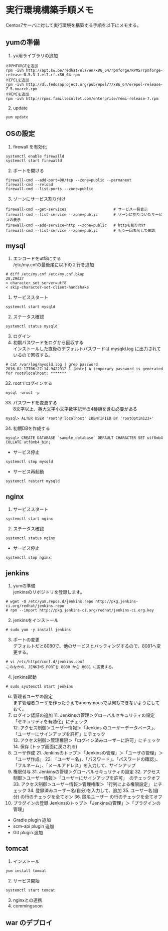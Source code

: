 # 実行環境構築手順メモ

Centos7サーバに対して実行環境を構築する手順を以下にメモする。

## yumの準備

1. yu用ライブラリの追加  
```
※RPMFORGEを追加  
rpm -ivh http://apt.sw.be/redhat/el7/en/x86_64/rpmforge/RPMS/rpmforge-release-0.5.3-1.el7.rf.x86_64.rpm
※EPELを追加
rpm -ivh http://dl.fedoraproject.org/pub/epel/7/x86_64/e/epel-release-7-5.noarch.rpm
※REMIを追加
rpm -ivh http://rpms.famillecollet.com/enterprise/remi-release-7.rpm
```  
2. update  
```
yum update
```

## OSの設定  

1. firewall を有効化  
```
systemctl enable firewalld
systemctl start firewalld
```
2. ポートを開ける  
```
firewall-cmd --add-port=80/tcp --zone=public --permanent
firewall-cmd --reload
firewall-cmd --list-ports --zone=public
```
3. ゾーンにサービス割り付け
```
firewall-cmd --get-services                     # サービス一覧表示
firewall-cmd --list-service --zone=public       # ゾーンに割りついたサービスの表示
firewall-cmd --add-service=http --zone=public   # httpを割り付け
firewall-cmd --list-service --zone=public       # もう一回表示して確認
```

## mysql

1. エンコードをutf8にする  
/etc/my.cnfの最後尾に以下の２行を追加
```
# diff /etc/my.cnf /etc/my.cnf.bkup
28,29d27
< character_set_server=utf8
< skip-character-set-client-handshake
```
1. サービススタート
```
systemctl start mysqld
```
2. ステータス確認
```
systemctl status mysqld
```
3. ログイン
  31. 初期パスワードをログから回収する  
  インストールした直後のデフォルトパスワードは mysqld.log に出力されているので回収する。
  ```
  # cat /var/log/mysqld.log | grep password
2016-02-17T06:27:14.942291Z 1 [Note] A temporary password is generated for root@localhost: *******
  ```
  32. rootでログインする
  ```
  mysql -uroot -p
  ```
  33. パスワードを変更する  
  8文字以上、英大文字小文字数字記号の4種類を含む必要がある
  ```
  mysql> ALTER USER 'root'@'localhost' IDENTIFIED BY 'rootOptim123+'
  ```
  34. 初期DBを作成する
  ```
  mysql> CREATE DATABASE `sample_database` DEFAULT CHARACTER SET utf8mb4 COLLATE utf8mb4_bin;
  ```


* サービス停止
```
systemctl stop mysqld
```
* サービス再起動
```
systemctl restart mysqld
```

## nginx

1. サービススタート
```
systemctl start nginx
```
2. ステータス確認
```
systemctl status nginx
```


* サービス停止
```
systemctl stop nginx
```

## jenkins

1. yumの準備  
jenkinsのリポジトリを登録します。
```
# wget -O /etc/yum.repos.d/jenkins.repo http://pkg.jenkins-ci.org/redhat/jenkins.repo
# rpm --import http://pkg.jenkins-ci.org/redhat/jenkins-ci.org.key
```
2. jenkinsをインストール
```
# sudo yum -y install jenkins
```
3. ポートの変更  
デフォルトだと8080で、他のサービスとバッティングするので、8081へ変更する。  
```
# vi /etc/httpd/conf.d/jenkins.conf
このなかの、JENKINS_PORTを 8080 から 8081 に変更する。
```
4. jenkins起動
```
# sudo systemctl start jenkins
```
6. 管理者ユーザの設定  
まず管理者ユーザを作ったうえでanonymousでは何もできないようにしておく。  
  1. ログイン認証の追加
    11. Jenkinsの管理＞グローバルセキュリティの設定  
  「セキュリティを有効化」にチェック  
    12. アクセス制御＞ユーザー情報＞「Jenkins のユーザーデータベース」、「ユーザーにサインアップを許可」にチェック  
    13. アクセス制御＞管理権限＞「ログイン済みユーザーに許可」にチェック  
    14. 保存 (トップ画面に戻される)  
  2. ユーザ作成
    21. Jenkinsのトップ＞「Jenkinsの管理」＞「ユーザの管理」＞「ユーザ作成」
    22. 「ユーザー名」、「パスワード」、「パスワードの確認」、「フルネーム」、「メールアドレス」を入力して、サインアップ
  3. 権限付与
    31. Jenkinsの管理＞グローバルセキュリティの設定
    32. アクセス制御＞ユーザー情報＞「ユーザーにサインアップを許可」　のチェックオフ
    33. アクセス制御＞ユーザー情報＞管理権限＞「行列による権限設定」 にチェック
    34. 登録済みユーザー名(自分)を入力して、追加
    35. ユーザー名(自分) の行のチェックを全てオン
    36. 匿名ユーザー の行のチェックを全てオフ
7. プラグインの登録
Jenkinsのトップ＞「Jenkinsの管理」＞「プラグインの管理」
  * Gradle plugin 追加
  * scm-api plugin 追加
  * Git plugin 追加


## tomcat

1. インストール
```
yum install tomcat
```
2. サービス開始
```
systemctl start tomcat
```
3. nginxとの連携
  31. commingsoon

## war のデプロイ
